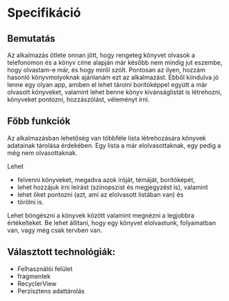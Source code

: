 # Specifikáció

## Bemutatás

Az alkalmazás ötlete onnan jött, hogy rengeteg könyvet olvasok a telefonomon és a könyv címe alapján már később nem mindig jut eszembe, hogy olvastam-e már, és hogy miről szólt. Pontosan az ilyen, hozzám hasonló könyvmolyoknak ajánlanám ezt az alkalmazást.
Ebből kiindulva jó lenne egy olyan app, amiben el lehet tárolni borítóképpel együtt a már olvasott könyveket, valamint lehet benne könyv kívánságlistát is létrehozni, könyveket pontozni, hozzászólást, véleményt írni. 

## Főbb funkciók

Az alkalmazásban lehetőség van többféle lista létrehozására könyvek adatainak tárolása érdekében. Egy lista a már elolvasottaknak, egy pedig a még nem olvasottaknak.

Lehet 
- felvenni könyveket, megadva azok íróját, témáját, borítóképét, 
- lehet hozzájuk írni leírást (szinopszist és megjegyzést is), valamint 
- lehet őket pontozni (azt, ami az elolvasott listában van) és 
- törölni is.

Lehet böngészni a könyvek között valamint megnézni a legjobbra értékelteket.
Be lehet állítani, hogy egy könyvet elolvastunk, folyamatban van, vagy még csak tervben van.

## Választott technológiák:

- Felhasználói felület
- fragmentek
- RecyclerView
- Perzisztens adattárolás
